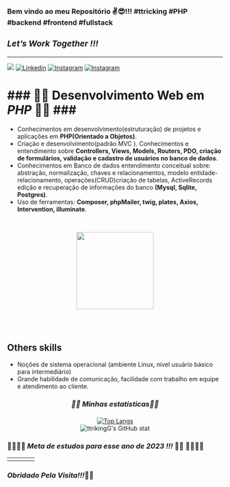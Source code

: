 ### Bem vindo ao meu Repositório ✌️😎!!! #ttricking #PHP #backend #frontend #fullstack
### <i><h3>Let’s Work Together !!!</h3></i>
<hr>

[![](https://github.com/ttrikingG/imageProfile/blob/main/ttrickingLOGOmaneki3.png)](https://ttricking.com/)
[![Linkedin](https://img.shields.io/badge/LinkedIn-0077B5?style=for-the-badge&logo=linkedin&logoColor=white)](www.linkedin.com/in/hailtom-g-dias-66909a265)
[![Instagram](https://img.shields.io/badge/Instagram-E4405F?style=for-the-badge&logo=instagram&logoColor=white)](https://www.instagram.com/ttricking.g/)
[![Instagram](https://img.shields.io/badge/Discord-7289DA?style=for-the-badge&logo=discord&logoColor=white)]()

### <h1>### 🐘🐘 Desenvolvimento Web em <i>PHP</i> 🐘🐘 ###</h1>

<div>
    <ul>
    <li>Conhecimentos em desenvolvimento(estruturação) de projetos e aplicações em <strong><b>PHP(Orientado a Objetos)</b></strong>.</li>
    <li>Criação e desenvolvimento(padrão MVC ). Conhecimentos e entendimento sobre <strong>Controllers, Views, Models, Routers, PDO, criação de formulários, validação e cadastro de usuários no banco de dados</strong>.</li>
    <li>Conhecimentos em </b></strong>Banco de dados entendimento conceitual sobre: abstração, normalização, chaves e relacionamentos, modelo entidade-relacionamento, operações(CRUD)criação de tabelas, ActiveRecords edição e recuperação de informações do banco <strong><b>(Mysql, Sqlite, Postgres)</b></strong>.</li>
     <li>Uso de ferramentas: <strong>Composer, phpMailer, twig, plates, Axios, Intervention, illuminate</strong>.</li>
    </ul>
</div>

<div>
    <ul>
        <img align="center" src="https://img.shields.io/badge/PHP-777BB4?style=for-the-badge&logo=php&logoColor=white" alt="">
        <img align="center" src="https://img.shields.io/badge/Laravel-FF2D20?style=for-the-badge&logo=laravel&logoColor=white" alt="">
        <img align="center" src="https://img.shields.io/badge/MySQL-005C84?style=for-the-badge&logo=mysql&logoColor=white" alt="">
        <img align="center" src="https://img.shields.io/badge/PostgreSQL-316192?style=for-the-badge&logo=postgresql&logoColor=white" alt="">
        <img align="center" src="https://img.shields.io/badge/SQLite-07405E?style=for-the-badge&logo=sqlite&logoColor=white" alt="">
        <img align="center" src="https://img.shields.io/badge/Ubuntu-E95420?style=for-the-badge&logo=ubuntu&logoColor=white" alt="">
        <img align="center" src="https://img.shields.io/badge/Linux-FCC624?style=for-the-badge&logo=linux&logoColor=black" alt="">
        <img align="center" src="https://img.shields.io/badge/docker-%230db7ed.svg?style=for-the-badge&logo=docker&logoColor=white" alt="">
    </ul>
</div>
        
<div align="center">
     <img width="180px" src="https://github.com/ttrikingG/imageProfile/blob/main/phpElephant.png" alt="">
</div><br>

</div>
  <ul>
      <img align="center" src="https://img.shields.io/badge/HTML5-E34F26?style=for-the-badge&logo=html5&logoColor=white" alt="">
      <img align="center" src="https://img.shields.io/badge/CSS3-1572B6?style=for-the-badge&logo=css3&logoColor=white" alt="">
      <img align="center" src="https://img.shields.io/badge/JavaScript-F7DF1E?style=for-the-badge&logo=javascript&logoColor=black" alt="">
      <img align="center" src="https://img.shields.io/badge/Babel-F9DC3e?style=for-the-badge&logo=babel&logoColor=black" alt="">
      <img align="center" src="https://img.shields.io/badge/NPM-%23CB3837.svg?style=for-the-badge&logo=npm&logoColor=white" alt="">
      <img align="center" src="https://img.shields.io/badge/jQuery-0769AD?style=for-the-badge&logo=jquery&logoColor=white" alt="">
      <img align="center" src="https://img.shields.io/badge/Bootstrap-563D7C?style=for-the-badge&logo=bootstrap&logoColor=white" alt="">
      <img align="center"src="https://img.shields.io/badge/Tailwind_CSS-38B2AC?style=for-the-badge&logo=tailwind-css&logoColor=white" alt="">
  </ul>
<div>

<div>
    <h2>Others skills</h2>
    <ul>
        <li>Noções de sistema operacional (ambiente Linux, nível usuário básico para intermediário)</li>
        <li>Grande habilidade de comunicação, facilidade com trabalho em equipe e atendimento ao cliente.</li>
    </ul>
</div>

<div align="center">
     
 ### <i><h4>🚀🚀 Minhas estatísticas🚀🚀</h4></i>
     
[![Top Langs](https://github-readme-stats.vercel.app/api/top-langs/?username=ttrikingG&layout=donut)](https://github.com/anuraghazra/github-readme-stats)<br>
![ttrikingG's GitHub stat](https://github-readme-stats.vercel.app/api?username=ttrikingG&show_icons=true&theme=radical)<br>
     
</div>


### <h3>🚀🚀🚀🚀<i> Meta de estudos para esse ano de 2023 !!!</i> 💪🤨 🚀🚀🚀🚀</h3>

<table>
    <tr>
        <td><img src="https://github.com/ttrikingG/imageProfile/blob/main/Docker.png" alt=""></td>
        <td><img src="https://github.com/ttrikingG/imageProfile/blob/main/Laravel.png" alt=""></td>
        <td><img src="https://github.com/ttrikingG/imageProfile/blob/main/VueJs.png" alt=""></td>
        <td><img src="https://github.com/ttrikingG/imageProfile/blob/main/slimFrameWork.png" alt=""> </td>
    </tr>
</table>


### <h3><i> Obridado Pela Visita!!!</i>👊😎</h3>
